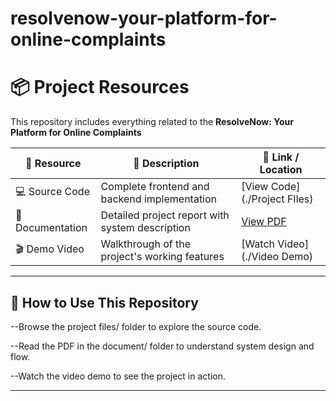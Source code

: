 # resolvenow-your-platform-for-online-complaints

# 📦 Project Resources

This repository includes everything related to the **ResolveNow: Your Platform for Online Complaints**

| 🧩 Resource      | 📝 Description                            | 🔗 Link / Location                      |
|------------------|-------------------------------------------|-----------------------------------------|
| 💻 Source Code   | Complete frontend and backend implementation | [View Code](./Project FIles)         |
| 📕 Documentation | Detailed project report with system description | [View PDF](./Document) |
| 🎬 Demo Video    | Walkthrough of the project's working features | [Watch Video](./Video Demo) |

---

## 📝 How to Use This Repository

--Browse the project files/ folder to explore the source code.

--Read the PDF in the document/ folder to understand system design and flow.

--Watch the video demo to see the project in action.

---

